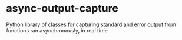 # async-output-capture
Python library of classes for capturing standard and error output from functions ran asynchronously, in real time
